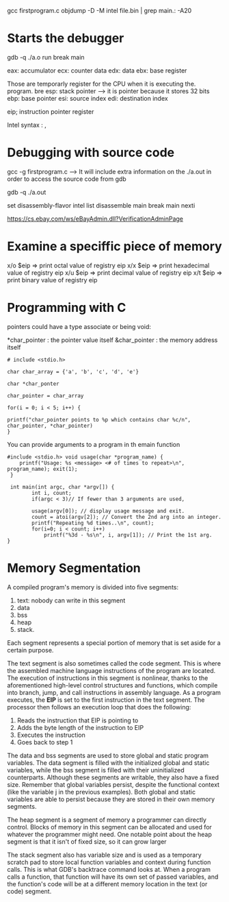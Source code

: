 gcc firstprogram.c
objdump -D -M intel file.bin | grep main.: -A20

# Starts the debugger

gdb -q ./a.o
run
break main

eax: accumulator
ecx: counter data
edx: data
ebx: base register

Those are temporarly register for the CPU when it is executing the. program.
bre
esp: stack pointer --> it is pointer because it stores 32 bits
ebp: base pointer
esi: source index
edi: destination index

eip; instruction pointer register


Intel syntax : <operation> <destination> , <source>

# Debugging with source code

gcc -g firstprogram.c --> It will include extra information on the ./a.out in order to access the source code from gdb

gdb -q ./a.out

set disassembly-flavor intel
list
disassemble main
break main
nexti

https://cs.ebay.com/ws/eBayAdmin.dll?VerificationAdminPage

# Examine a speciffic piece of memory

x/o $eip => print octal value of registry eip
x/x $eip => print hexadecimal value of registry eip
x/u $eip => print decimal value of registry eip
x/t $eip => print binary value of registry eip


# Programming with C

pointers could have a type associate or being void:

*char_pointer : the pointer value itself
&char_pointer : the memory address itself



```
# include <stdio.h>

char char_array = {'a', 'b', 'c', 'd', 'e'}

char *char_ponter

char_pointer = char_array

for(i = 0; i < 5; i++) {

printf("char_pointer points to %p which contains char %c/n", char_pointer, *char_pointer)
}

```


You can provide arguments to a program in th emain function

```
#include <stdio.h> void usage(char *program_name) {
    printf("Usage: %s <message> <# of times to repeat>\n", program_name); exit(1);
 }

 int main(int argc, char *argv[]) {
        int i, count;
        if(argc < 3)// If fewer than 3 arguments are used,

        usage(argv[0]); // display usage message and exit.
        count = atoi(argv[2]); // Convert the 2nd arg into an integer.
        printf("Repeating %d times..\n", count);
        for(i=0; i < count; i++)
            printf("%3d - %s\n", i, argv[1]); // Print the 1st arg.
}
```

# Memory Segmentation

A compiled program's memory is divided into five segments:

1. text: nobody can write in this segment
2. data
3. bss
4. heap
5. stack.

Each segment represents a special portion of memory that is set aside for a certain purpose.

The text segment is also sometimes called the code segment. This is where the assembled machine language instructions of the program are located. The execution of instructions in this segment is nonlinear, thanks to the aforementioned high-level control structures and functions, which compile into branch, jump, and call instructions in assembly language. As a program executes, the __EIP__ is set to the first instruction in the text segment. The processor then follows an execution loop that does the following:

1. Reads the instruction that EIP is pointing to
2. Adds the byte length of the instruction to EIP
3. Executes the instruction
4. Goes back to step 1

The data and bss segments are used to store global and static program variables. The data segment is filled with the initialized global and static variables, while the bss segment is filled with their uninitialized counterparts. Although these segments are writable, they also have a fixed size. Remember that global variables persist, despite the functional context (like the variable j in the previous examples). Both global and static variables are able to persist because they are stored in their own memory segments.

The heap segment is a segment of memory a programmer can directly control. Blocks of memory in this segment can be allocated and used for whatever the programmer might need. One notable point about the heap segment is that it isn't of fixed size, so it can grow larger

The stack segment also has variable size and is used as a temporary scratch pad to store local function variables and context during function calls. This is what GDB's backtrace command looks at. When a program calls a function, that function will have its own set of passed variables, and the function's code will be at a different memory location in the text (or code) segment.

